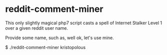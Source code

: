# reddit-comment-miner

This only slightly magical php7 script casts a spell of Internet Stalker Level 1 over a given reddit user name.

Provide some name, such as, well ok, let's use mine.

$ ./reddit-comment-miner kristopolous
